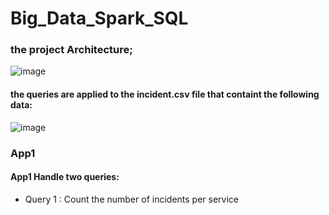 # Big_Data_Spark_SQL
### the project Architecture;
![image](https://github.com/Yassine-Karimi/Big_Data_Spark_SQL/assets/66490404/8e15288b-cb53-48ad-b4ed-3daebdebed28)
#### the queries are applied to the incident.csv file that containt the following data:
![image](https://github.com/Yassine-Karimi/Big_Data_Spark_SQL/assets/66490404/c8925bcc-570d-46fb-bde2-932e525da281)


### App1 
#### App1 Handle two queries:
* Query 1 : Count the number of incidents per service
  


